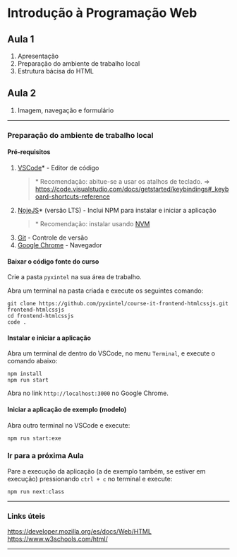 # Introdução à Programação Web

## Aula 1

1. Apresentação
2. Preparação do ambiente de trabalho local
3. Estrutura bácisa do HTML

## Aula 2

1. Imagem, navegação e formulário

---

### Preparação do ambiente de trabalho local

#### Pré-requisitos

1. [VSCode](https://code.visualstudio.com/)* - Editor de código
   > \* Recomendação: abitue-se a usar os atalhos de teclado.
   => https://code.visualstudio.com/docs/getstarted/keybindings#_keyboard-shortcuts-reference
2. [NojeJS](https://nodejs.org/es/)* (versão LTS) - Inclui NPM para instalar e iniciar a aplicação
   > \* Recomendação: instalar usando [NVM](https://github.com/nvm-sh/nvm)
3. [Git](https://git-scm.com/) - Controle de versão
4. [Google Chrome](https://www.google.com/intl/es/chrome/) - Navegador

#### Baixar o código fonte do curso

Crie a pasta `pyxintel` na sua área de trabalho.
   
Abra um terminal na pasta criada e execute os seguintes comando:

```shell
git clone https://github.com/pyxintel/course-it-frontend-htmlcssjs.git frontend-htmlcssjs
cd frontend-htmlcssjs
code .
```

#### Instalar e iniciar a aplicação

Abra um terminal de dentro do VSCode, no menu `Terminal`, e execute o comando abaixo:

```shell
npm install
npm run start
```
Abra no link `http://localhost:3000` no Google Chrome.

#### Iniciar a aplicação de exemplo (modelo)

Abra outro terminal no VSCode e execute:

```shell
npm run start:exe
```

### Ir para a próxima Aula

Pare a execução da aplicação (a de exemplo também, se estiver em execução) pressionando `ctrl + c` no terminal e execute:

```shell
npm run next:class
```

---

### Links úteis

https://developer.mozilla.org/es/docs/Web/HTML
https://www.w3schools.com/html/

---
